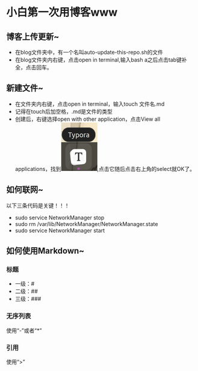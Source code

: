 # 小白第一次用博客www

## 博客上传更新~

- 在blog文件夹中，有一个名叫auto-update-this-repo.sh的文件
- 在blog文件夹内右键，点击open in terminal,输入bash a之后点击tab键补全，点击回车。

## 新建文件~

- 在文件夹内右键，点击open in terminal，输入touch 文件名.md
- 记得在touch后加空格，.md是文件的类型
- 创建后，右键选择open with other application，点击View all applications，找到![1](./Screenshots/1.jpg),点击它随后点击右上角的select就OK了。

## 如何联网~

以下三条代码是关键！！！

- sudo service NetworkManager stop
- sudo rm /var/lib/NetworkManager/NetworkManager.state
- sudo service NetworkManager start

## 如何使用Markdown~

### 标题

- 一级：#
- 二级：##
- 三级：###

### 无序列表

使用“-”或者“*”

### 引用

使用“>”